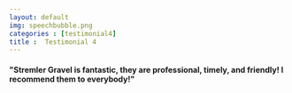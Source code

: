 ```yaml
---
layout: default
img: speechbubble.png
categories : [testimonial4]
title :  Testimonial 4
---
```


#### "Stremler Gravel is fantastic, they are professional, timely, and friendly! I recommend them to everybody!"
